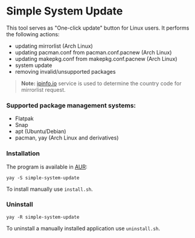 # Simple System Update

This tool serves as "One-click update" button for Linux users.
It performs the following actions:

- updating mirrorlist (Arch Linux)
- updating pacman.conf from pacman.conf.pacnew (Arch Linux)
- updating makepkg.conf from makepkg.conf.pacnew (Arch Linux)
- system update
- removing invalid/unsupported packages

> **Note:** [ipinfo.io](https://ipinfo.io/) service is used to determine the country code for mirrorlist request.

### Supported package management systems:

- Flatpak
- Snap
- apt (Ubuntu/Debian)
- pacman, yay (Arch Linux and derivatives)

### Installation

The program is available in [AUR](https://aur.archlinux.org/packages/simple-system-update):

```
yay -S simple-system-update
```

To install manually use `install.sh`.

### Uninstall

```
yay -R simple-system-update
```

To uninstall a manually installed application use `uninstall.sh`.

